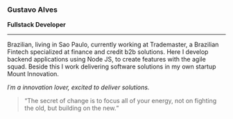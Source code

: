 ### Gustavo Alves
<b>Fullstack Developer</b>
<hr />

Brazilian, living in Sao Paulo, currently working at Trademaster, a Brazilian Fintech specialized at finance and credit b2b solutions. Here I develop backend applications using Node JS, to create features with the agile squad. Beside this I work delivering software solutions in my own startup Mount Innovation.
<br />

<i>I´m a innovation lover, excited to deliver solutions.</i>

> “The secret of change is to focus all of your energy, not on fighting the old, but building on the new.“
